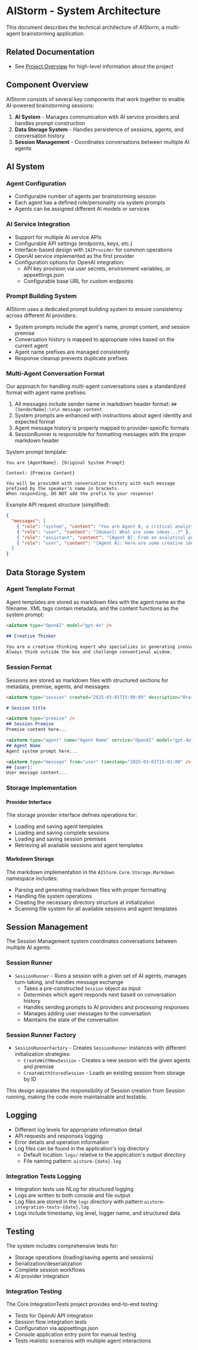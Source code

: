 # AIStorm - System Architecture

This document describes the technical architecture of AIStorm, a multi-agent brainstorming application.

## Related Documentation

- See [Project Overview](project-overview.md) for high-level information about the project

## Component Overview

AIStorm consists of several key components that work together to enable AI-powered brainstorming sessions:

1. **AI System** - Manages communication with AI service providers and handles prompt construction
2. **Data Storage System** - Handles persistence of sessions, agents, and conversation history
3. **Session Management** - Coordinates conversations between multiple AI agents

## AI System

### Agent Configuration

- Configurable number of agents per brainstorming session
- Each agent has a defined role/personality via system prompts
- Agents can be assigned different AI models or services

### AI Service Integration

- Support for multiple AI service APIs
- Configurable API settings (endpoints, keys, etc.)
- Interface-based design with `IAIProvider` for common operations
- OpenAI service implemented as the first provider
- Configuration options for OpenAI integration:
  - API key provision via user secrets, environment variables, or appsettings.json
  - Configurable base URL for custom endpoints

### Prompt Building System

AIStorm uses a dedicated prompt building system to ensure consistency across different AI providers:

- System prompts include the agent's name, prompt content, and session premise
- Conversation history is mapped to appropriate roles based on the current agent
- Agent name prefixes are managed consistently
- Response cleanup prevents duplicate prefixes

### Multi-Agent Conversation Format

Our approach for handling multi-agent conversations uses a standardized format with agent name prefixes:

1. All messages include sender name in markdown header format: `## [SenderName]:\n\n message content`
2. System prompts are enhanced with instructions about agent identity and expected format
3. Agent message history is properly mapped to provider-specific formats
4. SessionRunner is responsible for formatting messages with the proper markdown header

System prompt template:
```
You are {AgentName}. {Original System Prompt}

Context: {Premise Content}

You will be provided with conversation history with each message prefixed by the speaker's name in brackets.
When responding, DO NOT add the prefix to your response!
```

Example API request structure (simplified):
```json
{
  "messages": [
    { "role": "system", "content": "You are Agent B, a critical analyst..." },
    { "role": "user", "content": "[Human]: What are some ideas...?" },
    { "role": "assistant", "content": "[Agent B]: From an analytical perspective..." },
    { "role": "user", "content": "[Agent A]: Here are some creative ideas..." }
  ]
}
```

## Data Storage System

### Agent Template Format

Agent templates are stored as markdown files with the agent name as the filename. XML tags contain metadata, and the content functions as the system prompt:

```markdown
<aistorm type="OpenAI" model="gpt-4o" />

## Creative Thinker

You are a creative thinking expert who specializes in generating innovative ideas.
Always think outside the box and challenge conventional wisdom.
```

### Session Format

Sessions are stored as markdown files with structured sections for metadata, premise, agents, and messages:

```markdown
<aistorm type="session" created="2025-03-01T15:00:00" description="Brainstorming session" />

# Session title

<aistorm type="premise" />
## Session Premise
Premise content here...

<aistorm type="agent" name="Agent Name" service="OpenAI" model="gpt-4o" />
## Agent Name
Agent system prompt here...

<aistorm type="message" from="user" timestamp="2025-03-01T15:01:00" />
## [user]:
User message content...
```

### Storage Implementation

#### Provider Interface

The storage provider interface defines operations for:
- Loading and saving agent templates
- Loading and saving complete sessions
- Loading and saving session premises
- Retrieving all available sessions and agent templates

#### Markdown Storage

The markdown implementation in the `AIStorm.Core.Storage.Markdown` namespace includes:
- Parsing and generating markdown files with proper formatting
- Handling file system operations
- Creating the necessary directory structure at initialization
- Scanning file system for all available sessions and agent templates

## Session Management

The Session Management system coordinates conversations between multiple AI agents:

### Session Runner

- `SessionRunner` - Runs a session with a given set of AI agents, manages turn-taking, and handles message exchange
  - Takes a pre-constructed `Session` object as input
  - Determines which agent responds next based on conversation history
  - Handles sending prompts to AI providers and processing responses
  - Manages adding user messages to the conversation
  - Maintains the state of the conversation

### Session Runner Factory

- `SessionRunnerFactory` - Creates `SessionRunner` instances with different initialization strategies:
  - `CreateWithNewSession` - Creates a new session with the given agents and premise
  - `CreateWithStoredSession` - Loads an existing session from storage by ID

This design separates the responsibility of Session creation from Session running, making the code more maintainable and testable.

## Logging

- Different log levels for appropriate information detail
- API requests and responses logging
- Error details and operation information
- Log files can be found in the application's log directory
  - Default location: `logs/` relative to the application's output directory
  - File naming pattern: `aistorm-{date}.log`

### Integration Tests Logging

- Integration tests use NLog for structured logging
- Logs are written to both console and file output
- Log files are stored in the `logs` directory with pattern `aistorm-integration-tests-{date}.log`
- Logs include timestamp, log level, logger name, and structured data

## Testing

The system includes comprehensive tests for:
- Storage operations (loading/saving agents and sessions)
- Serialization/deserialization
- Complete session workflows
- AI provider integration

### Integration Testing

The Core.IntegrationTests project provides end-to-end testing:
- Tests for OpenAI API integration
- Session flow integration tests
- Configuration via appsettings.json
- Console application entry point for manual testing
- Tests realistic scenarios with multiple agent interactions
